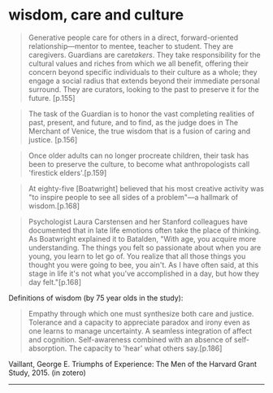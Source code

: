 # wisdom, care and culture

> Generative people care for others in a direct, forward-oriented relationship—mentor to mentee, teacher to student. They are caregivers. Guardians are care*takers*. They take responsibility for the cultural values and riches from which we all benefit, offering their concern beyond specific individuals to their culture as a whole; they engage a social radius that extends beyond their immediate personal surround. They are curators, looking to the past to preserve it for the future. [p.155] 

> The task of the Guardian is to honor the vast completing realities of past, present, and future, and to find, as the judge does in The Merchant of Venice, the true wisdom that is a fusion of caring and justice. [p.156]

> Once older adults can no longer procreate children, their task has been to preserve the culture, to become what anthropologists call 'firestick elders'.[p.159]

> At eighty-five [Boatwright] believed that his most creative activity was "to inspire people to see all sides of a problem"—a hallmark of wisdom.[p.168]

> Psychologist Laura Carstensen and her Stanford colleagues have documented that in late life emotions often take the place of thinking. As Boatwright explained it to Batalden, "With age, you acquire more understanding. The things you felt so passionate about when you are young, you learn to let go of. You realize that all those things you thought you were going to bee, you ain't. As I have often said, at this stage in life it's not what you've accomplished in a day, but how they day felt."[p.168]

Definitions of wisdom (by 75 year olds in the study):

> Empathy through which one must synthesize both care and justice.
> Tolerance and a capacity to appreciate paradox and irony even as one learns to manage uncertainty.
> A seamless integration of affect and cognition.
> Self-awareness combined with an absence of self-absorption.
> The capacity to 'hear' what others say.[p.186]

Vaillant, George E. Triumphs of Experience: The Men of the Harvard Grant Study, 2015. (in zotero)

 
---
 